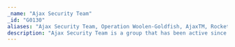 ```yaml
---
_name: "Ajax Security Team"
_id: "G0130"
aliases: "Ajax Security Team, Operation Woolen-Goldfish, AjaxTM, Rocket Kitten, Flying Kitten, Operation Saffron Rose"
description: "Ajax Security Team is a group that has been active since at least 2010 and believed to be operating out of Iran. By 2014 Ajax Security Team transitioned from website defacement operations to malware-based cyber espionage campaigns targeting the US defense industrial base and Iranian users of anti-censorship technologies."
---
```


